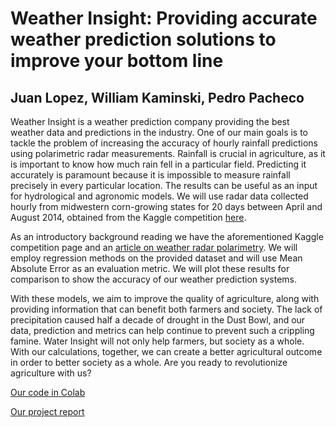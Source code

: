 # Weather Insight: Providing accurate weather prediction solutions to improve your bottom line 
## Juan Lopez, William Kaminski, Pedro Pacheco

Weather Insight is a weather prediction company providing the best weather data and predictions in the industry. One of our main goals is to tackle the problem of increasing the accuracy of hourly rainfall predictions using polarimetric radar measurements. Rainfall is crucial in agriculture, as it is important to know how much rain fell in a particular field. Predicting it accurately is paramount because it is impossible to measure rainfall precisely in every particular location. The results can be useful as an input for hydrological and agronomic models. We will use radar data collected hourly from midwestern corn-growing states for 20 days between April and August 2014, obtained from the Kaggle competition [here](https://www.kaggle.com/competitions/how-much-did-it-rain-ii/.).

As an introductory background reading we have the aforementioned Kaggle competition page and an [article on weather radar polarimetry](https://physicstoday.scitation.org/do/10.1063/PT.5.4011/full/). We will employ regression methods on the provided dataset and will use Mean Absolute Error as an evaluation metric. We will plot these results for comparison to show the accuracy of our weather prediction systems. 

With these models, we aim to improve the quality of agriculture, along with providing information that can benefit both farmers and society. The lack of precipitation caused half a decade of drought in the Dust Bowl, and our data, prediction and metrics can help continue to prevent such a crippling famine. Water Insight will not only help farmers, but society as a whole. With our calculations, together, we can create a better agricultural outcome in order to better society as a whole. Are you ready to revolutionize agriculture with us? 

[Our code in Colab](https://colab.research.google.com/drive/1KOFCpROsUotxH-QpNbVJEj1JkIXEVYIN#scrollTo=j5b9z2BdnOht)

[Our project report](docs/report.md)

